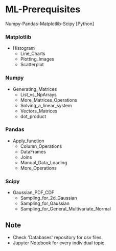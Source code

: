 # ML-Prerequisites
Numpy-Pandas-Matplotlib-Scipy [Python]

### Matplotlib
  - Histogram	
	- Line_Charts
	- Plotting_Images
	- Scatterplot

### Numpy
  - Generating_Matrices
	- List_vs_NpArrays
	- More_Matrices_Operations
	- Solving_a_linear_system
	- Vectors_Matrices
	- dot_product

### Pandas
  - Apply_function
	- Column_Operations
	- DataFrames
	- Joins
	- Manual_Data_Loading
	- More_Operations

### Scipy
  - Gaussian_PDF_CDF
	- Sampling_for_2d_Gaussian
	- Sampling_for_Gaussian
	- Sampling_for_General_Multivariate_Normal
  
## Note
  - Check 'Databases' repository for csv files.
  - Jupyter Notebook for every individual topic.
